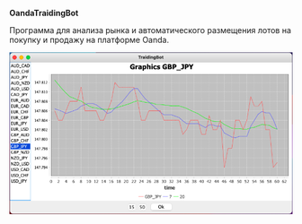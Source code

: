 __OandaTraidingBot__

Программа для анализа рынка и автоматического размещения лотов на покупку и продажу на платформе Oanda.

![alt text](https://github.com/cryteurDev/OandaTraidingBot/blob/master/pic/Screenshot.png)
